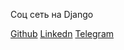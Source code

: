 Соц сеть на Django

[Github](https://github.com/VitaliyBarahovskiy)
[Linkedn](https://www.linkedin.com/in/vitaliy-barahovskiy/)
[Telegram](https://t.me/barahovskiy)
